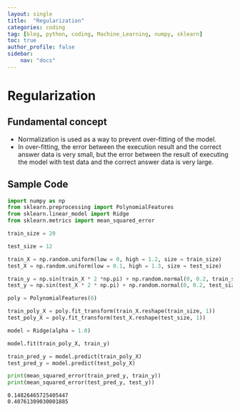 ```yaml
---
layout: single
title:  "Regularization"
categories: coding
tag: [blog, python, coding, Machine_Learning, numpy, sklearn]
toc: true
author_profile: false
sidebar:
    nav: "docs"
---
```


# Regularization

## Fundamental concept

- Normalization is used as a way to prevent over-fitting of the model.
- In over-fitting, the error between the execution result and the correct answer data is very small, but the error between the result of executing the model with test data and the correct answer data is very large.

## Sample Code


```python
import numpy as np
from sklearn.preprocessing import PolynomialFeatures
from sklearn.linear_model import Ridge
from sklearn.metrics import mean_squared_error

train_size = 20

test_size = 12

train_X = np.random.uniform(low = 0, high = 1.2, size = train_size)
test_X = np.random.uniform(low = 0.1, high = 1.3, size = test_size)

train_y = np.sin(train_X * 2 *np.pi) + np.random.normal(0, 0.2, train_size)
test_y = np.sin(test_X * 2 * np.pi) + np.random.normal(0, 0.2, test_size)

poly = PolynomialFeatures(6)

train_poly_X = poly.fit_transform(train_X.reshape(train_size, 1))
test_poly_X = poly.fit_transform(test_X.reshape(test_size, 1))

model = Ridge(alpha = 1.0)

model.fit(train_poly_X, train_y)

train_pred_y = model.predict(train_poly_X)
test_pred_y = model.predict(test_poly_X)

print(mean_squared_error(train_pred_y, train_y))
print(mean_squared_error(test_pred_y, test_y))
```

    0.14826465725405447
    0.40761309030001885
    


```python

```
